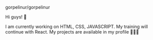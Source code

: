 gorpelinur/gorpelinur


Hi guys! 👋

I am currently working on HTML, CSS, JAVASCRIPT.
My training will continue with React. 
My projects are available in my profile 👩🏻‍💻
